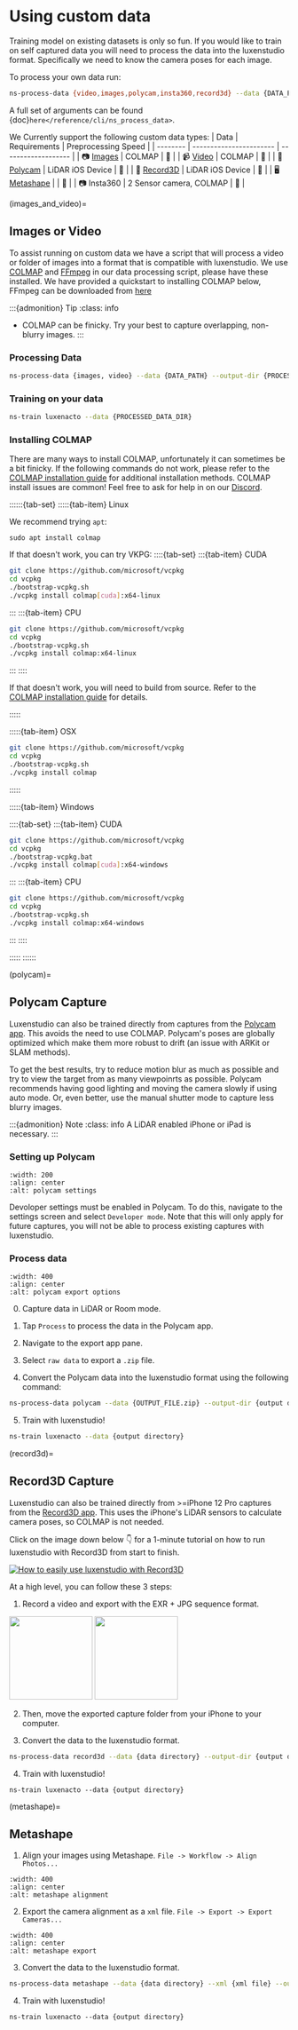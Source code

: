 # Using custom data

Training model on existing datasets is only so fun. If you would like to train on self captured data you will need to process the data into the luxenstudio format. Specifically we need to know the camera poses for each image.

To process your own data run:

```bash
ns-process-data {video,images,polycam,insta360,record3d} --data {DATA_PATH} --output-dir {PROCESSED_DATA_DIR}
```

A full set of arguments can be found {doc}`here</reference/cli/ns_process_data>`.

We Currently support the following custom data types:
| Data | Requirements | Preprocessing Speed |
| -------- | ----------------------- | ------------------- |
| 📷 [Images](images_and_video) | COLMAP | 🐢 |
| 📹 [Video](images_and_video) | COLMAP | 🐢 |
| 📱 [Polycam](polycam) | LiDAR iOS Device | 🐇 |
| 📱 [Record3D](record3d) | LiDAR iOS Device | 🐇 |
| 🖥 [Metashape](metashape) | | 🐢 |
| 📷 Insta360 | 2 Sensor camera, COLMAP | 🐢 |

(images_and_video)=

## Images or Video

To assist running on custom data we have a script that will process a video or folder of images into a format that is compatible with luxenstudio. We use [COLMAP](https://colmap.github.io) and [FFmpeg](https://ffmpeg.org/download.html) in our data processing script, please have these installed. We have provided a quickstart to installing COLMAP below, FFmpeg can be downloaded from [here](https://ffmpeg.org/download.html)

:::{admonition} Tip
:class: info

- COLMAP can be finicky. Try your best to capture overlapping, non-blurry images.
  :::

### Processing Data

```bash
ns-process-data {images, video} --data {DATA_PATH} --output-dir {PROCESSED_DATA_DIR}
```

### Training on your data

```bash
ns-train luxenacto --data {PROCESSED_DATA_DIR}
```

### Installing COLMAP

There are many ways to install COLMAP, unfortunately it can sometimes be a bit finicky. If the following commands do not work, please refer to the [COLMAP installation guide](https://colmap.github.io/install.html) for additional installation methods. COLMAP install issues are common! Feel free to ask for help in on our [Discord](https://discord.gg/uMbNqcraFc).

::::::{tab-set}
:::::{tab-item} Linux

We recommend trying `apt`:

```
sudo apt install colmap
```

If that doesn't work, you can try VKPG:
::::{tab-set}
:::{tab-item} CUDA

```bash
git clone https://github.com/microsoft/vcpkg
cd vcpkg
./bootstrap-vcpkg.sh
./vcpkg install colmap[cuda]:x64-linux
```

:::
:::{tab-item} CPU

```bash
git clone https://github.com/microsoft/vcpkg
cd vcpkg
./bootstrap-vcpkg.sh
./vcpkg install colmap:x64-linux
```

:::
::::

If that doesn't work, you will need to build from source. Refer to the [COLMAP installation guide](https://colmap.github.io/install.html) for details.

:::::

:::::{tab-item} OSX

```bash
git clone https://github.com/microsoft/vcpkg
cd vcpkg
./bootstrap-vcpkg.sh
./vcpkg install colmap
```

:::::

:::::{tab-item} Windows

::::{tab-set}
:::{tab-item} CUDA

```bash
git clone https://github.com/microsoft/vcpkg
cd vcpkg
./bootstrap-vcpkg.bat
./vcpkg install colmap[cuda]:x64-windows
```

:::
:::{tab-item} CPU

```bash
git clone https://github.com/microsoft/vcpkg
cd vcpkg
./bootstrap-vcpkg.sh
./vcpkg install colmap:x64-windows
```

:::
::::

:::::
::::::

(polycam)=

## Polycam Capture

Luxenstudio can also be trained directly from captures from the [Polycam app](https://poly.cam//). This avoids the need to use COLMAP. Polycam's poses are globally optimized which make them more robust to drift (an issue with ARKit or SLAM methods).

To get the best results, try to reduce motion blur as much as possible and try to view the target from as many viewpoinrts as possible. Polycam recommends having good lighting and moving the camera slowly if using auto mode. Or, even better, use the manual shutter mode to capture less blurry images.

:::{admonition} Note
:class: info
A LiDAR enabled iPhone or iPad is necessary.
:::

### Setting up Polycam

```{image} imgs/polycam_settings.png
:width: 200
:align: center
:alt: polycam settings
```

Devoloper settings must be enabled in Polycam. To do this, navigate to the settings screen and select `Developer mode`. Note that this will only apply for future captures, you will not be able to process existing captures with luxenstudio.

### Process data

```{image} imgs/polycam_export.png
:width: 400
:align: center
:alt: polycam export options
```

0. Capture data in LiDAR or Room mode.

1. Tap `Process` to process the data in the Polycam app.

2. Navigate to the export app pane.

3. Select `raw data` to export a `.zip` file.

4. Convert the Polycam data into the luxenstudio format using the following command:

```bash
ns-process-data polycam --data {OUTPUT_FILE.zip} --output-dir {output directory}
```

5. Train with luxenstudio!

```bash
ns-train luxenacto --data {output directory}
```

(record3d)=

## Record3D Capture

Luxenstudio can also be trained directly from >=iPhone 12 Pro captures from the [Record3D app](https://record3d.app/). This uses the iPhone's LiDAR sensors to calculate camera poses, so COLMAP is not needed.

Click on the image down below 👇 for a 1-minute tutorial on how to run luxenstudio with Record3D from start to finish.

[![How to easily use luxenstudio with Record3D](imgs/record3d_promo.png)](https://youtu.be/XwKq7qDQCQk 'How to easily use luxenstudio with Record3D')

At a high level, you can follow these 3 steps:

1. Record a video and export with the EXR + JPG sequence format.

  <img src="imgs/record_3d_video_selection.png" width=150>
  <img src="imgs/record_3d_export_selection.png" width=150>

2. Then, move the exported capture folder from your iPhone to your computer.

3. Convert the data to the luxenstudio format.

```bash
ns-process-data record3d --data {data directory} --output-dir {output directory}
```

4. Train with luxenstudio!

```
ns-train luxenacto --data {output directory}
```

(metashape)=

## Metashape

1. Align your images using Metashape. `File -> Workflow -> Align Photos...`

```{image} https://user-images.githubusercontent.com/3310961/203389662-12760210-2b52-49d4-ab21-4f23bfa4a2b3.png
:width: 400
:align: center
:alt: metashape alignment
```

2. Export the camera alignment as a `xml` file. `File -> Export -> Export Cameras...`

```{image} https://user-images.githubusercontent.com/3310961/203385691-74565704-e4f6-4034-867e-5d8b940fc658.png
:width: 400
:align: center
:alt: metashape export
```

3. Convert the data to the luxenstudio format.

```bash
ns-process-data metashape --data {data directory} --xml {xml file} --output-dir {output directory}
```

4. Train with luxenstudio!

```
ns-train luxenacto --data {output directory}
```

